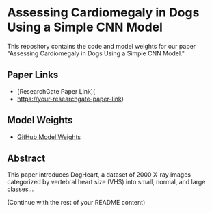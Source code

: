 # Assessing Cardiomegaly in Dogs Using a Simple CNN Model

This repository contains the code and model weights for our paper "Assessing Cardiomegaly in Dogs Using a Simple CNN Model."

## Paper Links
- [ResearchGate Paper Link](
- [https://your-researchgate-paper-link](https://www.researchgate.net/publication/382114537_Assessing_Cardiomegaly_in_Dogs_Using_a_Simple_CNN_Model))


## Model Weights
- [GitHub Model Weights](https://your-github-repo-link/weights)

## Abstract
This paper introduces DogHeart, a dataset of 2000 X-ray images categorized by vertebral heart size (VHS) into small, normal, and large classes...

(Continue with the rest of your README content)
